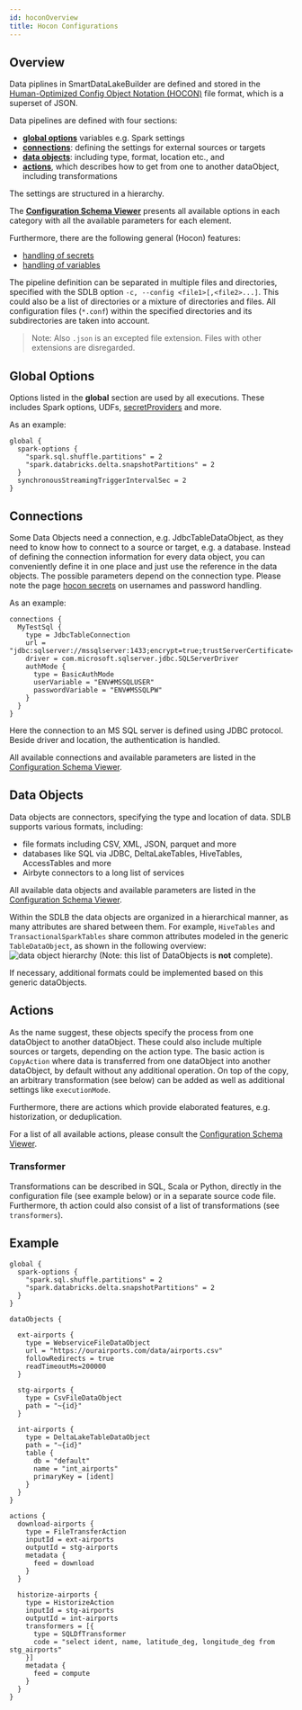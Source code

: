 ```yaml
---
id: hoconOverview
title: Hocon Configurations
---
```


## Overview
Data piplines in SmartDataLakeBuilder are defined and stored in the [Human-Optimized Config Object Notation (HOCON)](https://github.com/lightbend/config/blob/master/HOCON.md) file format, which is a superset of JSON.

Data pipelines are defined with four sections:

* [**global options**](#global-options) variables e.g. Spark settings
* [**connections**](#connections): defining the settings for external sources or targets
* [**data objects**](#data-objects): including type, format, location etc., and 
* [**actions**](#actions), which describes how to get from one to another dataObject, including transformations

The settings are structured in a hierarchy. 

The [**Configuration Schema Viewer**](../../JsonSchemaViewer) presents all available options in each category with all the available parameters for each element. 

Furthermore, there are the following general (Hocon) features:

* [handling of secrets](hoconSecrets)
* [handling of variables](hoconVariables)

The pipeline definition can be separated in multiple files and directories, specified with the SDLB option `-c, --config <file1>[,<file2>...]`. This could also be a list of directories or a mixture of directories and files. All configuration files (`*.conf`) within the specified directories and its subdirectories are taken into account. 

> Note: Also `.json` is an excepted file extension. Files with other extensions are disregarded. 

## Global Options
Options listed in the **global** section are used by all executions. These includes Spark options, UDFs, [secretProviders](hoconSecrets) and more.

As an example:
```
global {
  spark-options {
    "spark.sql.shuffle.partitions" = 2
    "spark.databricks.delta.snapshotPartitions" = 2
  }
  synchronousStreamingTriggerIntervalSec = 2
}
```

## Connections
Some Data Objects need a connection, e.g. JdbcTableDataObject, as they need to know how to connect to a source or target, e.g. a database.
Instead of defining the connection information for every data object, you can conveniently define it in one place and just use the reference in the data objects.
The possible parameters depend on the connection type. Please note the page [hocon secrets](hoconSecrets)  on usernames and password handling.

As an example:

```
connections {
  MyTestSql {
    type = JdbcTableConnection
    url = "jdbc:sqlserver://mssqlserver:1433;encrypt=true;trustServerCertificate=true;database=testdb"
    driver = com.microsoft.sqlserver.jdbc.SQLServerDriver
    authMode {
      type = BasicAuthMode
      userVariable = "ENV#MSSQLUSER"
      passwordVariable = "ENV#MSSQLPW"
    }
  }
}
```

Here the connection to an MS SQL server is defined using JDBC protocol. Beside driver and location, the authentication is handled. 

All available connections and available parameters are listed in the [Configuration Schema Viewer](https://smartdatalake.ch/json-schema-viewer/index.html#viewer-page?v=1).

## Data Objects
Data objects are connectors, specifying the type and location of data. SDLB supports various formats, including: 

* file formats including CSV, XML, JSON, parquet and more
* databases like SQL via JDBC, DeltaLakeTables, HiveTables, AccessTables and more
* Airbyte connectors to a long list of services

All available data objects and available parameters are listed in the [Configuration Schema Viewer](https://smartdatalake.ch/json-schema-viewer/index.html#viewer-page?v=2).


Within the SDLB the data objects are organized in a hierarchical manner, as many attributes are shared between them. 
For example, `HiveTables` and `TransactionalSparkTables` share common attributes modeled in the generic `TableDataObject`, as shown in the following overview: 
![data object hierarchy](../images/dataobject_hierarchy.png)
(Note: this list of DataObjects is **not** complete).

If necessary, additional formats could be implemented based on this generic dataObjects.

## Actions
As the name suggest, these objects specify the process from one dataObject to another dataObject. These could also include multiple sources or targets, depending on the action type. 
The basic action is `CopyAction` where data is transferred from one dataObject into another dataObject, by default without any additional operation. On top of the copy, an arbitrary transformation (see below) can be added as well as additional settings like `executionMode`. 

Furthermore, there are actions which provide elaborated features, e.g. historization, or deduplication. 

For a list of all available actions, please consult the [Configuration Schema Viewer](https://smartdatalake.ch/json-schema-viewer/index.html#viewer-page?v=3).

### Transformer
Transformations can be described in SQL, Scala or Python, directly in the configuration file (see example below) or in a separate source code file. Furthermore, th action could also consist of a list of transformations (see `transformers`). 



## Example

```
global {
  spark-options {
    "spark.sql.shuffle.partitions" = 2
    "spark.databricks.delta.snapshotPartitions" = 2
  }
}

dataObjects {

  ext-airports {
    type = WebserviceFileDataObject
    url = "https://ourairports.com/data/airports.csv"
    followRedirects = true
    readTimeoutMs=200000
  }

  stg-airports {
    type = CsvFileDataObject
    path = "~{id}"
  }

  int-airports {
    type = DeltaLakeTableDataObject
    path = "~{id}"
    table {
      db = "default"
      name = "int_airports"
      primaryKey = [ident]
    }
  }
}

actions {
  download-airports {
    type = FileTransferAction
    inputId = ext-airports
    outputId = stg-airports
    metadata {
      feed = download
    }
  }

  historize-airports {
    type = HistorizeAction
    inputId = stg-airports
    outputId = int-airports
    transformers = [{
      type = SQLDfTransformer
      code = "select ident, name, latitude_deg, longitude_deg from stg_airports"
    }]
    metadata {
      feed = compute
    }
  }
}
```



